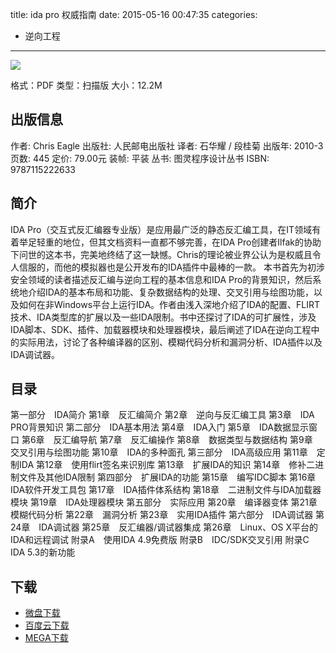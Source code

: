 title: ida pro 权威指南
date: 2015-05-16 00:47:35
categories:
  - 逆向工程
---

![](http://img5.douban.com/lpic/s4196236.jpg)

格式：PDF
类型：扫描版
大小：12.2M

<!--more-->

## 出版信息 ##

作者: Chris Eagle 
出版社: 人民邮电出版社
译者: 石华耀 / 段桂菊 
出版年: 2010-3
页数: 445
定价: 79.00元
装帧: 平装
丛书: 图灵程序设计丛书
ISBN: 9787115222633

## 简介 ##

IDA Pro（交互式反汇编器专业版）是应用最广泛的静态反汇编工具，在IT领域有着举足轻重的地位，但其文档资料一直都不够完善，在IDA Pro创建者Ilfak的协助下问世的这本书，完美地终结了这一缺憾。Chris的理论被业界公认为是权威且令人信服的，而他的模拟器也是公开发布的IDA插件中最棒的一款。
本书首先为初涉安全领域的读者描述反汇编与逆向工程的基本信息和IDA Pro的背景知识，然后系统地介绍IDA的基本布局和功能、复杂数据结构的处理、交叉引用与绘图功能，以及如何在非Windows平台上运行IDA。作者由浅入深地介绍了IDA的配置、FLIRT技术、IDA类型库的扩展以及一些IDA限制。书中还探讨了IDA的可扩展性，涉及IDA脚本、SDK、插件、加载器模块和处理器模块，最后阐述了IDA在逆向工程中的实际用法，讨论了各种编译器的区别、模糊代码分析和漏洞分析、IDA插件以及IDA调试器。

## 目录 ##

第一部分　IDA简介
第1章　反汇编简介
第2章　逆向与反汇编工具
第3章　IDA PRO背景知识
第二部分　IDA基本用法
第4章　IDA入门
第5章　IDA数据显示窗口
第6章　反汇编导航
第7章　反汇编操作
第8章　数据类型与数据结构
第9章　交叉引用与绘图功能
第10章　IDA的多种面孔
第三部分　IDA高级应用
第11章　定制IDA
第12章　使用flirt签名来识别库
第13章　扩展IDA的知识
第14章　修补二进制文件及其他IDA限制
第四部分　扩展IDA的功能
第15章　编写IDC脚本
第16章　IDA软件开发工具包
第17章　IDA插件体系结构
第18章　二进制文件与IDA加载器模块
第19章　IDA处理器模块
第五部分　实际应用
第20章　编译器变体
第21章　模糊代码分析
第22章　漏洞分析
第23章　实用IDA插件
第六部分　IDA调试器
第24章　IDA调试器
第25章　反汇编器/调试器集成
第26章　Linux、OS X平台的IDA和远程调试
附录A　使用IDA 4.9免费版
附录B　IDC/SDK交叉引用
附录C　IDA 5.3的新功能

## 下载 ##

+ [微盘下载](http://vdisk.weibo.com/s/aADaW4YRFsHrx)
+ [百度云下载](http://pan.baidu.com/s/1sj0XDxj)
+ [MEGA下载](https://mega.co.nz/#!3Fs2gD6B!HWRMObCr7UYzJNSoIpbXMSlXYnvF9ifnsJayMp9EIfo)